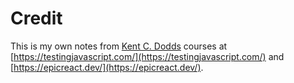 # Credit
This is my own notes from [Kent C. Dodds](https://kentcdodds.com/) courses at [https://testingjavascript.com/](https://testingjavascript.com/) and [https://epicreact.dev/](https://epicreact.dev/).
<!--stackedit_data:
eyJoaXN0b3J5IjpbLTEzNTg2Mjg2NzcsMjA1NzMyMTg3NV19
-->